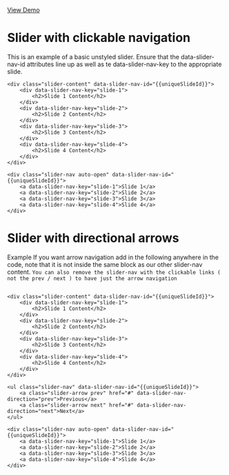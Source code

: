 [View Demo](http://htmlpreview.github.io/?https://github.com/hemstreet/Simple-Slider/blob/master/index.html)

Slider with clickable navigation
===
This is an example of a basic unstyled slider. Ensure that the data-slider-nav-id attributes line up as well as te data-slider-nav-key to the appropriate slide.

```
<div class="slider-content" data-slider-nav-id="{{uniqueSlideId}}">
    <div data-slider-nav-key="slide-1">
        <h2>Slide 1 Content</h2>
    </div>
    <div data-slider-nav-key="slide-2">
        <h2>Slide 2 Content</h2>
    </div>
    <div data-slider-nav-key="slide-3">
        <h2>Slide 3 Content</h2>
    </div>
    <div data-slider-nav-key="slide-4">
        <h2>Slide 4 Content</h2>
    </div>
</div>

<div class="slider-nav auto-open" data-slider-nav-id="{{uniqueSlideId}}">
    <a data-slider-nav-key="slide-1">Slide 1</a>
    <a data-slider-nav-key="slide-2">Slide 2</a>
    <a data-slider-nav-key="slide-3">Slide 3</a>
    <a data-slider-nav-key="slide-4">Slide 4</a>
</div>
```

Slider with directional arrows
===
Example 
If you want arrow navigation add in the following anywhere in the code, note that it is not inside the same block as our other slider-nav content.
`You can also remove the slider-nav with the clickable links ( not the prev / next ) to have just the arrow navigation`
```

<div class="slider-content" data-slider-nav-id="{{uniqueSlideId}}">
    <div data-slider-nav-key="slide-1">
        <h2>Slide 1 Content</h2>
    </div>
    <div data-slider-nav-key="slide-2">
        <h2>Slide 2 Content</h2>
    </div>
    <div data-slider-nav-key="slide-3">
        <h2>Slide 3 Content</h2>
    </div>
    <div data-slider-nav-key="slide-4">
        <h2>Slide 4 Content</h2>
    </div>
</div>

<ul class="slider-nav" data-slider-nav-id="{{uniqueSlideId}}">
    <a class="slider-arrow prev" href="#" data-slider-nav-direction="prev">Previous</a>
    <a class="slider-arrow next" href="#" data-slider-nav-direction="next">Next</a>
</ul>

<div class="slider-nav auto-open" data-slider-nav-id="{{uniqueSlideId}}">
    <a data-slider-nav-key="slide-1">Slide 1</a>
    <a data-slider-nav-key="slide-2">Slide 2</a>
    <a data-slider-nav-key="slide-3">Slide 3</a>
    <a data-slider-nav-key="slide-4">Slide 4</a>
</div>
```